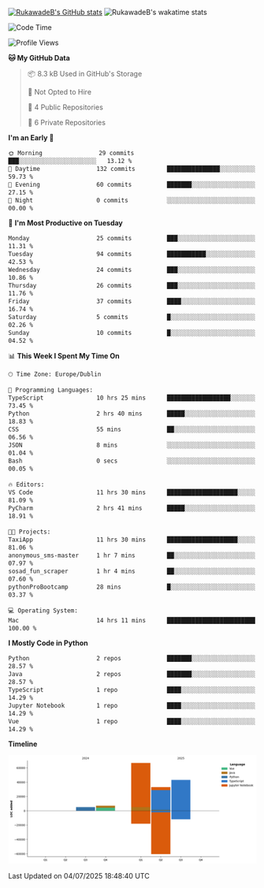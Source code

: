 
[![RukawadeB's GitHub stats](https://github-readme-stats.vercel.app/api?username=RukawadeB&hide=prs&show_icons=true&theme=omni)](https://github.com/anuraghazra/github-readme-stats)
![RukawadeB's wakatime stats](https://github-readme-stats.vercel.app/api/wakatime?username=RukawadeB)

<!--START_SECTION:waka-->
![Code Time](http://img.shields.io/badge/Code%20Time-527%20hrs%2049%20mins-blue)

![Profile Views](http://img.shields.io/badge/Profile%20Views-4-blue)

**🐱 My GitHub Data** 

> 📦 8.3 kB Used in GitHub's Storage 
 > 
> 🚫 Not Opted to Hire
 > 
> 📜 4 Public Repositories 
 > 
> 🔑 6 Private Repositories 
 > 
**I'm an Early 🐤** 

```text
🌞 Morning                29 commits          ███░░░░░░░░░░░░░░░░░░░░░░   13.12 % 
🌆 Daytime                132 commits         ███████████████░░░░░░░░░░   59.73 % 
🌃 Evening                60 commits          ███████░░░░░░░░░░░░░░░░░░   27.15 % 
🌙 Night                  0 commits           ░░░░░░░░░░░░░░░░░░░░░░░░░   00.00 % 
```
📅 **I'm Most Productive on Tuesday** 

```text
Monday                   25 commits          ███░░░░░░░░░░░░░░░░░░░░░░   11.31 % 
Tuesday                  94 commits          ███████████░░░░░░░░░░░░░░   42.53 % 
Wednesday                24 commits          ███░░░░░░░░░░░░░░░░░░░░░░   10.86 % 
Thursday                 26 commits          ███░░░░░░░░░░░░░░░░░░░░░░   11.76 % 
Friday                   37 commits          ████░░░░░░░░░░░░░░░░░░░░░   16.74 % 
Saturday                 5 commits           █░░░░░░░░░░░░░░░░░░░░░░░░   02.26 % 
Sunday                   10 commits          █░░░░░░░░░░░░░░░░░░░░░░░░   04.52 % 
```


📊 **This Week I Spent My Time On** 

```text
🕑︎ Time Zone: Europe/Dublin

💬 Programming Languages: 
TypeScript               10 hrs 25 mins      ██████████████████░░░░░░░   73.45 % 
Python                   2 hrs 40 mins       █████░░░░░░░░░░░░░░░░░░░░   18.83 % 
CSS                      55 mins             ██░░░░░░░░░░░░░░░░░░░░░░░   06.56 % 
JSON                     8 mins              ░░░░░░░░░░░░░░░░░░░░░░░░░   01.04 % 
Bash                     0 secs              ░░░░░░░░░░░░░░░░░░░░░░░░░   00.05 % 

🔥 Editors: 
VS Code                  11 hrs 30 mins      ████████████████████░░░░░   81.09 % 
PyCharm                  2 hrs 41 mins       █████░░░░░░░░░░░░░░░░░░░░   18.91 % 

🐱‍💻 Projects: 
TaxiApp                  11 hrs 30 mins      ████████████████████░░░░░   81.06 % 
anonymous_sms-master     1 hr 7 mins         ██░░░░░░░░░░░░░░░░░░░░░░░   07.97 % 
sosad_fun_scraper        1 hr 4 mins         ██░░░░░░░░░░░░░░░░░░░░░░░   07.60 % 
pythonProBootcamp        28 mins             █░░░░░░░░░░░░░░░░░░░░░░░░   03.37 % 

💻 Operating System: 
Mac                      14 hrs 11 mins      █████████████████████████   100.00 % 
```

**I Mostly Code in Python** 

```text
Python                   2 repos             ███████░░░░░░░░░░░░░░░░░░   28.57 % 
Java                     2 repos             ███████░░░░░░░░░░░░░░░░░░   28.57 % 
TypeScript               1 repo              ████░░░░░░░░░░░░░░░░░░░░░   14.29 % 
Jupyter Notebook         1 repo              ████░░░░░░░░░░░░░░░░░░░░░   14.29 % 
Vue                      1 repo              ████░░░░░░░░░░░░░░░░░░░░░   14.29 % 
```



**Timeline**

![Lines of Code chart](https://raw.githubusercontent.com/RukawadeB/RukawadeB/main/assets/bar_graph.png)


 Last Updated on 04/07/2025 18:48:40 UTC
<!--END_SECTION:waka-->



